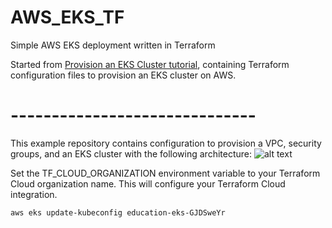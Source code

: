 # AWS_EKS_TF
Simple AWS EKS deployment written in Terraform

Started from [Provision an EKS Cluster tutorial](https://developer.hashicorp.com/terraform/tutorials/kubernetes/eks), containing
Terraform configuration files to provision an EKS cluster on AWS.


# ------------------------------
This example repository contains configuration to provision a VPC, security groups, and an EKS cluster with the following architecture:
![alt text](https://developer.hashicorp.com/_next/image?url=https%3A%2F%2Fcontent.hashicorp.com%2Fapi%2Fassets%3Fproduct%3Dtutorials%26version%3Dmain%26asset%3Dpublic%252Fimg%252Fterraform%252Feks%252Foverview.png%26width%3D1522%26height%3D1054&w=3840&q=75)

Set the TF_CLOUD_ORGANIZATION environment variable to your Terraform Cloud organization name. This will configure your Terraform Cloud integration.
```
aws eks update-kubeconfig education-eks-GJDSweYr
```
